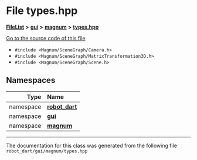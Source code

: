 

# File types.hpp



[**FileList**](files.md) **>** [**gui**](dir_6a9d4b7ec29c938d1d9a486c655cfc8a.md) **>** [**magnum**](dir_5d18adecbc10cabf3ca51da31f2acdd1.md) **>** [**types.hpp**](types_8hpp.md)

[Go to the source code of this file](types_8hpp_source.md)



* `#include <Magnum/SceneGraph/Camera.h>`
* `#include <Magnum/SceneGraph/MatrixTransformation3D.h>`
* `#include <Magnum/SceneGraph/Scene.h>`













## Namespaces

| Type | Name |
| ---: | :--- |
| namespace | [**robot\_dart**](namespacerobot__dart.md) <br> |
| namespace | [**gui**](namespacerobot__dart_1_1gui.md) <br> |
| namespace | [**magnum**](namespacerobot__dart_1_1gui_1_1magnum.md) <br> |





















































------------------------------
The documentation for this class was generated from the following file `robot_dart/gui/magnum/types.hpp`

